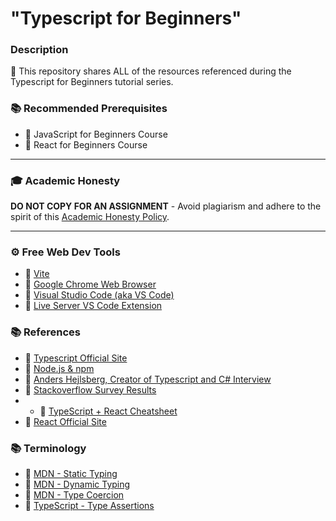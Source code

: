 # "Typescript for Beginners"

### Description

🚀 This repository shares ALL of the resources referenced during the Typescript for Beginners tutorial series.

### 📚 Recommended Prerequisites
- 🔗 JavaScript for Beginners Course
- 🔗 React for Beginners Course

---

### 🎓 Academic Honesty

**DO NOT COPY FOR AN ASSIGNMENT** - Avoid plagiarism and adhere to the spirit of this [Academic Honesty Policy](https://www.freecodecamp.org/news/academic-honesty-policy/).

---

### ⚙ Free Web Dev Tools
- 🔗 [Vite](https://vitejs.dev/)
- 🔗 [Google Chrome Web Browser](https://google.com/chrome/)
- 🔗 [Visual Studio Code (aka VS Code)](https://code.visualstudio.com/)
- 🔗 [Live Server VS Code Extension](https://marketplace.visualstudio.com/items?itemName=ritwickdey.LiveServer)

### 📚 References
- 🔗 [Typescript Official Site](https://www.typescriptlang.org/)
- 🔗 [Node.js & npm](https://nodejs.org/)
- 🔗 [Anders Hejlsberg, Creator of Typescript and C# Interview](https://dev.to/destrodevshow/typescript-and-c-both-created-by-the-same-person-named-anders-hejlsberg-42g4)
- 🔗 [Stackoverflow Survey Results](https://survey.stackoverflow.co/2022/#technology-most-popular-technologies)
- - 🔗 [TypeScript + React Cheatsheet](https://github.com/typescript-cheatsheets/react)
- 🔗 [React Official Site](https://reactjs.org/)
  
### 📚 Terminology
- 🔗 [MDN - Static Typing](https://developer.mozilla.org/en-US/docs/Glossary/Static_typing)
- 🔗 [MDN - Dynamic Typing](https://developer.mozilla.org/en-US/docs/Glossary/Dynamic_typing)
- 🔗 [MDN - Type Coercion](https://developer.mozilla.org/en-US/docs/Glossary/Type_coercion)
- 🔗 [TypeScript - Type Assertions](https://www.typescriptlang.org/docs/handbook/2/everyday-types.html#type-assertions)
